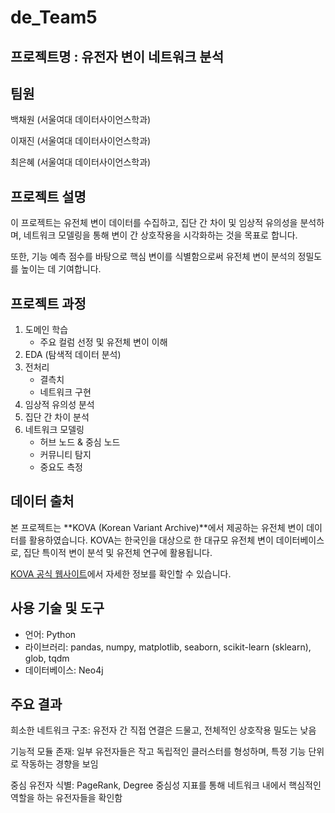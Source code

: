 # de_Team5

## 프로젝트명 : 유전자 변이 네트워크 분석

## 팀원
백채원 (서울여대 데이터사이언스학과)

이재진 (서울여대 데이터사이언스학과)

최은혜 (서울여대 데이터사이언스학과)

## 프로젝트 설명
이 프로젝트는 유전체 변이 데이터를 수집하고, 집단 간 차이 및 임상적 유의성을 분석하며,
네트워크 모델링을 통해 변이 간 상호작용을 시각화하는 것을 목표로 합니다.

또한, 기능 예측 점수를 바탕으로 핵심 변이를 식별함으로써 유전체 변이 분석의 정밀도를 높이는 데 기여합니다.


## 프로젝트 과정
1. 도메인 학습
   * 주요 컬럼 선정 및 유전체 변이 이해
2. EDA (탐색적 데이터 분석)
3. 전처리
   * 결측치
   * 네트워크 구현
4. 임상적 유의성 분석
5. 집단 간 차이 분석
6. 네트워크 모델링
   * 허브 노드 & 중심 노드
   * 커뮤니티 탐지
   * 중요도 측정

## 데이터 출처
본 프로젝트는 **KOVA (Korean Variant Archive)**에서 제공하는 유전체 변이 데이터를 활용하였습니다.
KOVA는 한국인을 대상으로 한 대규모 유전체 변이 데이터베이스로, 집단 특이적 변이 분석 및 유전체 연구에 활용됩니다.

[KOVA 공식 웹사이트](https://www.kobic.re.kr/kova/)에서 자세한 정보를 확인할 수 있습니다.


## 사용 기술 및 도구
* 언어: Python
* 라이브러리: pandas, numpy, matplotlib, seaborn, scikit-learn (sklearn), glob, tqdm
* 데이터베이스: Neo4j

## 주요 결과
희소한 네트워크 구조: 유전자 간 직접 연결은 드물고, 전체적인 상호작용 밀도는 낮음

기능적 모듈 존재: 일부 유전자들은 작고 독립적인 클러스터를 형성하며, 특정 기능 단위로 작동하는 경향을 보임

중심 유전자 식별: PageRank, Degree 중심성 지표를 통해 네트워크 내에서 핵심적인 역할을 하는 유전자들을 확인함

